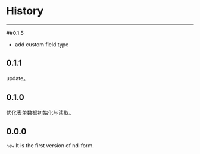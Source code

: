 # History

---
##0.1.5

- add custom field type

## 0.1.1

update。

## 0.1.0

优化表单数据初始化与读取。

## 0.0.0

`new` It is the first version of nd-form.
